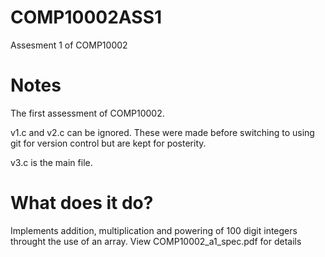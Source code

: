 # COMP10002ASS1
Assesment 1 of COMP10002

# Notes
The first assessment of COMP10002.

v1.c and v2.c can be ignored. These were made before switching to using git for version control but are kept for posterity.

v3.c is the main file.

# What does it do?

Implements addition, multiplication and powering of 100 digit integers throught the use of an array.
View COMP10002_a1_spec.pdf for details
